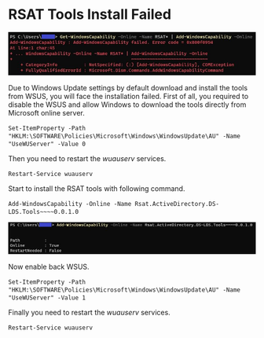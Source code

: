 # RSAT Tools Install Failed

<img src="https://github.com/jonhan8352/RSAT-install-failed/blob/main/rsat01.JPG">

Due to Windows Update settings by default download and install the tools from WSUS, you will face the installation failed. First of all, you required to disable the WSUS and allow Windows to download the tools directly from Microsoft online server.
```
Set-ItemProperty -Path "HKLM:\SOFTWARE\Policies\Microsoft\Windows\WindowsUpdate\AU" -Name "UseWUServer" -Value 0
```
Then you need to restart the <i>wuauserv</i> services.
```
Restart-Service wuauserv
```
Start to install the RSAT tools with following command.
```
Add-WindowsCapability -Online -Name Rsat.ActiveDirectory.DS-LDS.Tools~~~~0.0.1.0
```
<img src="https://github.com/jonhan8352/RSAT-install-failed/blob/main/rsat02.JPG">

Now enable back WSUS.
```
Set-ItemProperty -Path "HKLM:\SOFTWARE\Policies\Microsoft\Windows\WindowsUpdate\AU" -Name "UseWUServer" -Value 1
```
Finally you need to restart the <i>wuauserv</i> services.
```
Restart-Service wuauserv
```

